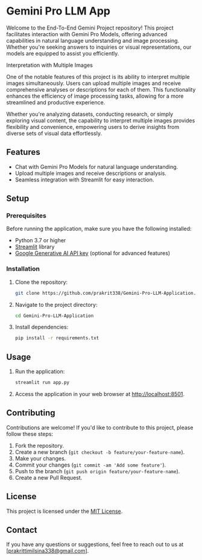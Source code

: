 # Gemini Pro LLM App

Welcome to the End-To-End Gemini Project repository! This project facilitates interaction with Gemini Pro Models, offering advanced capabilities in natural language understanding and image processing. Whether you're seeking answers to inquiries or visual representations, our models are equipped to assist you efficiently.

Interpretation with Multiple Images

One of the notable features of this project is its ability to interpret multiple images simultaneously. Users can upload multiple images and receive comprehensive analyses or descriptions for each of them. This functionality enhances the efficiency of image processing tasks, allowing for a more streamlined and productive experience.

Whether you're analyzing datasets, conducting research, or simply exploring visual content, the capability to interpret multiple images provides flexibility and convenience, empowering users to derive insights from diverse sets of visual data effortlessly.

## Features

- Chat with Gemini Pro Models for natural language understanding.
- Upload multiple images and receive descriptions or analysis.
- Seamless integration with Streamlit for easy interaction.

## Setup

### Prerequisites

Before running the application, make sure you have the following installed:

- Python 3.7 or higher
- [Streamlit](https://streamlit.io/) library
- [Google Generative AI API key](https://cloud.google.com/generateai/docs/getting-started) (optional for advanced features)

### Installation

1. Clone the repository:

    ```bash
    git clone https://github.com/prakrit338/Gemini-Pro-LLM-Application.git
    ```

2. Navigate to the project directory:

    ```bash
    cd Gemini-Pro-LLM-Application
    ```

3. Install dependencies:

    ```bash
    pip install -r requirements.txt
    ```

## Usage

1. Run the application:

    ```bash
    streamlit run app.py
    ```

2. Access the application in your web browser at [http://localhost:8501](http://localhost:8501).

## Contributing

Contributions are welcome! If you'd like to contribute to this project, please follow these steps:

1. Fork the repository.
2. Create a new branch (`git checkout -b feature/your-feature-name`).
3. Make your changes.
4. Commit your changes (`git commit -am 'Add some feature'`).
5. Push to the branch (`git push origin feature/your-feature-name`).
6. Create a new Pull Request.

## License

This project is licensed under the [MIT License](LICENSE).

## Contact

If you have any questions or suggestions, feel free to reach out to us at [prakrittimilsina338@gmail.com].
